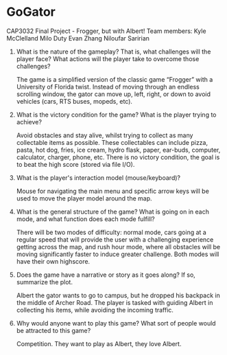 # GoGator
CAP3032 Final Project - Frogger, but with Albert!
Team members: 
Kyle McClelland
Milo Duty
Evan Zhang
Niloufar Saririan

1. What is the nature of the gameplay? That is, what challenges will the player face? What actions will the player take to overcome those challenges? 

	The game is a simplified version of the classic game “Frogger” with a University of Florida twist. Instead of moving through an endless scrolling window, the gator can move up, left, right, or down to avoid vehicles (cars, RTS buses, mopeds, etc).

2. What is the victory condition for the game? What is the player trying to achieve? 

	Avoid obstacles and stay alive, whilst trying to collect as many collectable items as possible. These collectables can include pizza, pasta, hot dog, fries, ice cream, hydro flask, paper, ear-buds, computer, calculator, charger, phone, etc. There is no victory condition, the goal is to beat the high score (stored via file I/O).

3. What is the player's interaction model (mouse/keyboard)? 

	Mouse for navigating the main menu and specific arrow keys will be used to move the player model around the map. 

4. What is the general structure of the game? What is going on in each mode, and what function does each mode fulfill? 

	There will be two modes of difficulty: normal mode, cars going at a regular speed that will provide the user with a challenging experience getting across the map, and rush hour mode, where all obstacles will be moving significantly faster to induce greater challenge. Both modes will have their own highscore.

5. Does the game have a narrative or story as it goes along? If so, summarize the plot. 

	Albert the gator wants to go to campus, but he dropped his backpack in the middle of Archer Road. The player is tasked with guiding Albert in collecting his items, while avoiding the incoming traffic. 

6. Why would anyone want to play this game? What sort of people would be attracted to this game?

	Competition. They want to play as Albert, they love Albert.

